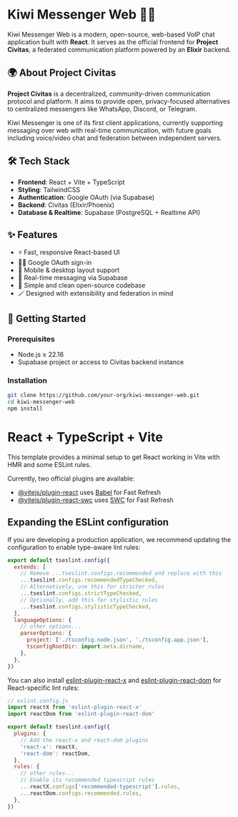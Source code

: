 # Kiwi Messenger Web 🌱💬

Kiwi Messenger Web is a modern, open-source, web-based VoIP chat application built with **React**. It serves as the official frontend for **Project Civitas**, a federated communication platform powered by an **Elixir** backend.

## 🌍 About Project Civitas

**Project Civitas** is a decentralized, community-driven communication protocol and platform. It aims to provide open, privacy-focused alternatives to centralized messengers like WhatsApp, Discord, or Telegram.

Kiwi Messenger is one of its first client applications, currently supporting messaging over web with real-time communication, with future goals including voice/video chat and federation between independent servers.

## 🛠 Tech Stack

- **Frontend**: React + Vite + TypeScript
- **Styling**: TailwindCSS
- **Authentication**: Google OAuth (via Supabase)
- **Backend**: Civitas (Elixir/Phoenix)
- **Database & Realtime**: Supabase (PostgreSQL + Realtime API)

## ✨ Features

- ⚡ Fast, responsive React-based UI
- 🧑‍💻 Google OAuth sign-in
- 📱 Mobile & desktop layout support
- 🔁 Real-time messaging via Supabase
- 🐣 Simple and clean open-source codebase
- 🪄 Designed with extensibility and federation in mind

## 🚀 Getting Started

### Prerequisites

- Node.js ≥ 22.16
- Supabase project or access to Civitas backend instance

### Installation

```bash
git clone https://github.com/your-org/kiwi-messenger-web.git
cd kiwi-messenger-web
npm install
```

# React + TypeScript + Vite

This template provides a minimal setup to get React working in Vite with HMR and some ESLint rules.

Currently, two official plugins are available:

- [@vitejs/plugin-react](https://github.com/vitejs/vite-plugin-react/blob/main/packages/plugin-react) uses [Babel](https://babeljs.io/) for Fast Refresh
- [@vitejs/plugin-react-swc](https://github.com/vitejs/vite-plugin-react/blob/main/packages/plugin-react-swc) uses [SWC](https://swc.rs/) for Fast Refresh

## Expanding the ESLint configuration

If you are developing a production application, we recommend updating the configuration to enable type-aware lint rules:

```js
export default tseslint.config({
  extends: [
    // Remove ...tseslint.configs.recommended and replace with this
    ...tseslint.configs.recommendedTypeChecked,
    // Alternatively, use this for stricter rules
    ...tseslint.configs.strictTypeChecked,
    // Optionally, add this for stylistic rules
    ...tseslint.configs.stylisticTypeChecked,
  ],
  languageOptions: {
    // other options...
    parserOptions: {
      project: ['./tsconfig.node.json', './tsconfig.app.json'],
      tsconfigRootDir: import.meta.dirname,
    },
  },
})
```

You can also install [eslint-plugin-react-x](https://github.com/Rel1cx/eslint-react/tree/main/packages/plugins/eslint-plugin-react-x) and [eslint-plugin-react-dom](https://github.com/Rel1cx/eslint-react/tree/main/packages/plugins/eslint-plugin-react-dom) for React-specific lint rules:

```js
// eslint.config.js
import reactX from 'eslint-plugin-react-x'
import reactDom from 'eslint-plugin-react-dom'

export default tseslint.config({
  plugins: {
    // Add the react-x and react-dom plugins
    'react-x': reactX,
    'react-dom': reactDom,
  },
  rules: {
    // other rules...
    // Enable its recommended typescript rules
    ...reactX.configs['recommended-typescript'].rules,
    ...reactDom.configs.recommended.rules,
  },
})
```
